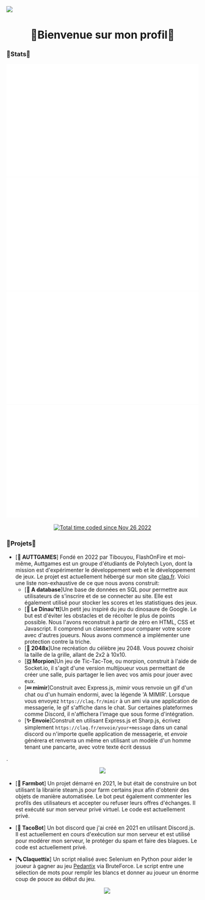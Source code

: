 
![](https://user-images.githubusercontent.com/114826837/204274294-4347eb2f-cb25-429c-9e90-8289991cc5bf.png)
<h1 align="center">🌸Bienvenue sur mon profil🌸</h1>

### 🌺Stats🌺
<div align="center">

<a href="https://github.com/Claquettes/Stats#gh-dark-mode-only">
<img src="https://github.com/Claquettes/Stats/blob/master/generated/overview.svg#gh-dark-mode-only" />
<img src="https://github.com/Claquettes/Stats/blob/master/generated/languages.svg#gh-dark-mode-only" />
</a>
<a href="https://github.com/Claquettes/Stats#gh-light-mode-only">
<img src="https://github.com/Claquettes/Stats/blob/master/generated/overview.svg#gh-dark-mode-only#gh-light-mode-only" />
<img src="https://github.com/Claquettes/Stats/blob/master/generated/languages.svg#gh-dark-mode-only#gh-light-mode-only" />
</a>

</div>
<p align="center">
    <a href="https://wakatime.com/@85363e99-4bd6-4f5d-928a-967ecbb24610"><img src="https://wakatime.com/badge/user/85363e99-4bd6-4f5d-928a-967ecbb24610.svg" alt="Total time coded since Nov 26 2022" /></a>
</p>

### 🌺Projets🌺
- [**🌮 AUTTGAMES**] Fondé en 2022 par Tibouyou, FlashOnFire et moi-même, Auttgames est un groupe d'étudiants de Polytech Lyon, dont la mission est d'expérimenter le développement web et le développement de jeux. Le projet est actuellement hébergé sur mon site [claq.fr](https://claq.fr). Voici une liste non-exhaustive de ce que nous avons construit: 
  - [**💽 A database**]Une base de données en SQL pour permettre aux utilisateurs de s'inscrire et de se connecter au site. Elle est également utilisé pour stocker les scores et les statistiques des jeux.
  - [**🦖 Le Dinau'tt**]Un petit jeu inspiré du jeu du dinosaure de Google. Le but est d'éviter les obstacles et de récolter le plus de points possible. Nous l'avons reconstruit à partir de zéro en HTML, CSS et Javascript. Il comprend un classement pour comparer votre score avec d'autres joueurs. Nous avons commencé a implémenter une protection contre la triche. 
  - [**🧮 2048x**]Une recréation du célèbre jeu 2048. Vous pouvez choisir la taille de la grille, allant de 2x2 à 10x10.
  - [**🇴 Morpion**]Un jeu de Tic-Tac-Toe, ou morpion, construit à l'aide de Socket.io, il s'agit d'une version multijoueur vous permettant de créer une salle, puis partager le lien avec vos amis pour jouer avec eux.
  - [**💤 mimir**]Construit avec Express.js, *mimir* vous renvoie un gif d'un chat ou d'un humain endormi, avec la légende 'A MIMIR'. Lorsque vous envoyez `https://claq.fr/mimir` à un ami via une application de messagerie, le gif s'affiche dans le chat. Sur certaines plateformes comme Discord, il n'affichera l'image que sous forme d'intégration.
  - [**✨ Envoie**]Construit en utilisant Express.js et Sharp.js, écrivez simplement `https://claq.fr/envoie/your+message` dans un canal discord ou n'importe quelle application de messagerie, et *envoie* générera et renverra un même en utilisant un modèle d'un homme tenant une pancarte, avec votre texte écrit dessus

.  <div align="center"> ![](https://media.giphy.com/media/tEN32Ko5PGfdkYhtif/giphy.gif)</div>

- [**🤖 Farmbot**] Un projet démarré en 2021, le but était de construire un bot utilisant la librairie steam.js pour farm certains jeux afin d'obtenir des objets de manière automatisée. Le bot peut également commenter les profils des utilisateurs et accepter ou refuser leurs offres d'échanges. Il est exécuté sur mon serveur privé virtuel. Le code est actuellement privé.
- [**💬 TacoBot**] Un bot discord que j'ai créé en 2021 en utilisant Discord.js. Il est actuellement en cours d'exécution sur mon serveur et est utilisé pour modérer mon serveur, le protéger du spam et faire des blagues. Le code est actuellement privé.

- [**🔤 Claquettix**] Un script réalisé avec Selenium en Python pour aider le joueur à gagner au jeu [Pedantix](https://cemantix.certitudes.org/pedantix) via BruteForce. Le script entre une sélection de mots pour remplir les blancs et donner au joueur un énorme coup de pouce au début du jeu.    <div align="center"> ![](https://media.giphy.com/media/8mjdhnujKhJRdK5BwM/giphy.gif)</div>